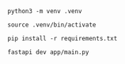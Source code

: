 `python3 -m venv .venv`

`source .venv/bin/activate`

`pip install -r requirements.txt`

`fastapi dev app/main.py`